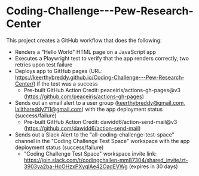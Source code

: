 # Coding-Challenge---Pew-Research-Center

This project creates a GitHub workflow that does the following:
- Renders a "Hello World" HTML page on a JavaScript app
- Executes a Playwright test to verify that the app renders correctly, two retries upon test failure
- Deploys app to GitHub pages (URL: https://keerthybreddy.github.io/Coding-Challenge---Pew-Research-Center/) if the test was a success
  - Pre-built GitHub Action Credit: peaceiris/actions-gh-pages@v3 (https://github.com/peaceiris/actions-gh-pages)
- Sends out an email alert to a user group (keerthybreddy@gmail.com, lalithareddy711@gmail.com) with the app deployment status (success/failure)
  - Pre-built GitHub Action Credit: dawidd6/action-send-mail@v3 (https://github.com/dawidd6/action-send-mail)
- Sends out a Slack Alert to the "all-coding-challenge-test-space" channel in the "Coding Challenge Test Space" workspace with the app deployment status (success/failure)
  - "Coding Challenge Test Space" workspace invite link: https://join.slack.com/t/codingchallen-mm87304/shared_invite/zt-3903ya2ba-HcOHzxPXyqlAe42OadEVWg (expires in 30 days)
